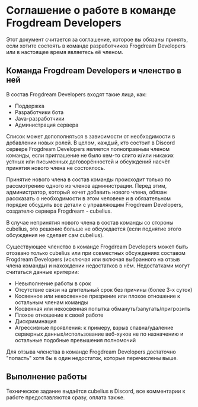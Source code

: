 # Соглашение о работе в команде Frogdream Developers
Этот документ считается за соглашение, которое вы обязаны принять, если хотите состоять в команде разработчиков Frogdream Developers или в настоящее время являетесь её членом.

## Команда Frogdream Developers и членство в ней

В состав Frogdream Developers входят такие лица, как:
- Поддержка
- Разработчики бота
- Java-разработчики
- Администрация сервера

Список может допополняться в зависимости от необходимости в добавлении новых ролей. В целом, каждый, кто состоит в Discord сервере Frogdream Developers является полноправным членом команды, если приглашение не было кем-то слито и/или никаких устных или письменных договорённостей и обсуждений насчёт принятия нового члена не состоялось.

Принятие нового члена в состав команды происходит только по рассмотрению одного из членов администрации. Перед этим, администратор, который хочет добавить нового члена, обязан рассказать о необходимости в этом человеке и в обязательном порядке обсудить все детали с управляющим Frogdream Developers, создателю сервера Frogdream - cubelius.

В случае непринятия нового члена в состав команды со стороны cubelius, это решение больше не обсуждается (если поднятие этого обсуждения не сделает сам cubelius).

Существующее членство в команде Frogdream Developers может быть отозвано только cubelius или при совместных обсуждениях составом Frogdream Developers (исключая или включая выбранного на отзыв члена команды) и нахождении недостатков в нём. Недостатками могут считаться данные критерии:

- Невыполнение работы в срок
- Отсутствие связи на длительный срок без причины (более 3-х суток)
- Косвенное или некосвенное презрение или плохое отношение к остальным членам команды
- Косвенная или некосвенная попытка обмануть/запугать/пригрозить
- Плохое отношение к своей работе
- Дискриминация
- Агрессивные проявления: к примеру, взрыв спавна/удаление серверных данных/использование веб-хуков не по назначению и остальные подобные превышения полномочий

Для отзыва членства в команде Frogdream Developers достаточно "попасть" хотя бы в один недостаток, которые перечислены выше.

## Выполнение работы

Техническое задание выдаётся cubelius в Discord, все комментарии к работе предоставляются сразу, оплата также.
